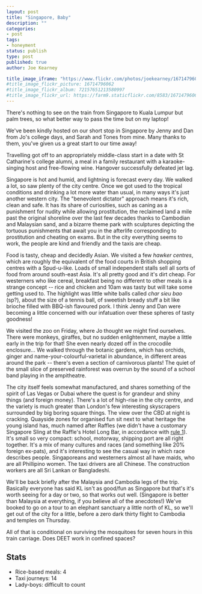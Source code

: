 ```yaml
---
layout: post
title: "Singapore, Baby"
description: ""
categories:
- post
tags:
- honeyment
status: publish
type: post
published: true
author: Joe Kearney

title_image_iframe: "https://www.flickr.com/photos/joekearney/16714796062/in/album-72157651213580997/player/"
#title_image_flickr_picture: 16714796062
#title_image_flickr_album: 72157651213580997
#title_image_flickr_url: https://farm9.staticflickr.com/8583/16714796062_f9048ef6f2_b.jpg
---
```


There's nothing to see on the train from Singapore to Kuala Lumpur but palm trees, so what better way to pass the time but on my laptop!

We've been kindly hosted on our short stop in Singapore by Jenny and Dan from Jo's college days, and Sarah and Tones from mine. Many thanks to them, you've given us a great start to our time away!

Travelling got off to an appropriately middle-class start in a date with St Catharine's college alumni, a meal in a family restaurant with a karaoke-singing host and free-flowing wine. Hangover successfully defeated jet lag.

Singapore is hot and humid, and lightning is forecast every day. We walked a lot, so saw plenty of the city centre. Once we got used to the tropical conditions and drinking a lot more water than usual, in many ways it's just another western city. The "benevolent dictator" approach means it's rich, clean and safe. It has its share of curiosities, such as caning as a punishment for nudity while allowing prostitution, the reclaimed land a mile past the original shoreline over the last few decades thanks to Cambodian and Malaysian sand, and a bizarre theme park with sculptures depicting the tortuous punishments that await you in the afterlife corresponding to prostitution and cheating on exams. But in the city everything seems to work, the people are kind and friendly and the taxis are cheap.

Food is tasty, cheap and decidedly Asian. We visited a few _hawker centres_, which are roughly the equivalent of the food courts in British shopping centres with a Spud-u-like. Loads of small independent stalls sell all sorts of food from around south-east Asia. It's all pretty good and it's dirt cheap. For westerners who like cereal, breakfast being no different to other meals is a strange concept -- rice and chicken and 10am was tasty but will take some getting used to. The highlight was little white balls called _char sieu bao_ (sp?), about the size of a tennis ball, of sweetish bready stuff a bit like brioche filled with BBQ-ish flavoured pork. I think Jenny and Dan were becoming a little concerned with our infatuation over these spheres of tasty goodness!

We visited the zoo on Friday, where Jo thought we might find ourselves. There were monkeys, giraffes, but no sudden enlightenment, maybe a little early in the trip for that! She even nearly dozed off in the crocodile enclosure... We walked through the botanic gardens, which has orchids, ginger and name-your-colourful-varietal in abundance, in different areas around the park -- there's even a section of carnivorous plants! The quiet of the small slice of preserved rainforest was overrun by the sound of a school band playing in the ampitheatre.

The city itself feels somewhat manufactured, and shares something of the spirit of Las Vegas or Dubai where the quest is for grandeur and shiny things (and foreign money). There's a lot of high-rise in the city centre, and the variety is much greater than London's few interesting skyscrapers surrounded by big boring square things. The view over the CBD at night is cracking. Quayside zones for organised fun sit next to what heritage the young island has, much named after Raffles (we didn't have a customary Singapore Sling at the Raffle's Hotel Long Bar, in accordance with [rule 1](/posts/and-so-it-begins)). It's small so very compact: school, motorway, shipping port are all right together. It's a mix of many cultures and races (and something like 20% foreign ex-pats), and it's interesting to see the casual way in which race describes people. Singaporeans and westerners almost all have maids, who are all Phillipino women. The taxi drivers are all Chinese. The construction workers are all Sri Lankan or Bangladeshi.

We'll be back briefly after the Malaysia and Cambodia legs of the trip. Basically everyone has said KL isn't as good/fun as Singapore but that's it's worth seeing for a day or two, so that works out well. (Singapore is better than Malaysia at everything, if you believe all of the anecdotes!) We've booked to go on a tour to an elephant sanctuary a little north of KL, so we'll get out of the city for a little, before a zero dark thirty flight to Cambodia and temples on Thursday.

All of that is conditional on surviving the mosquitoes for seven hours in this train carriage. Does DEET work in confined spaces?

## Stats

* Rice-based meals: 4
* Taxi journeys: 14
* Lady-boys: difficult to count
